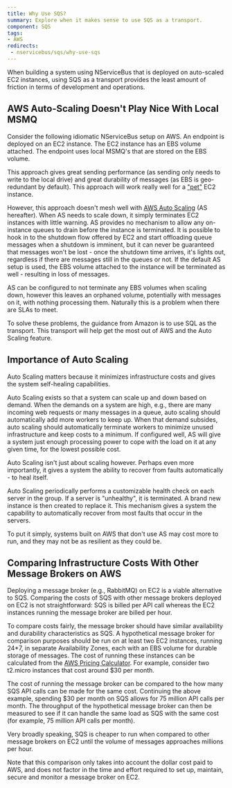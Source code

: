 ```yaml
---
title: Why Use SQS?
summary: Explore when it makes sense to use SQS as a transport.
component: SQS
tags:
- AWS
redirects:
 - nservicebus/sqs/why-use-sqs
---
```


When building a system using NServiceBus that is deployed on auto-scaled EC2 instances, using SQS as a transport provides the least amount of friction in terms of development and operations.


## AWS Auto-Scaling Doesn't Play Nice With Local MSMQ

Consider the following idiomatic NServiceBus setup on AWS. An endpoint is deployed on an EC2 instance. The EC2 instance has an EBS volume attached. The endpoint uses local MSMQ's that are stored on the EBS volume.

This approach gives great sending performance (as sending only needs to write to the local drive) and great durability of messages (as EBS is geo-redundant by default). This approach will work really well for a ["pet"](http://www.lauradhamilton.com/servers-pets-versus-cattle) EC2 instance.

However, this approach doesn't mesh well with [AWS Auto Scaling](https://aws.amazon.com/autoscaling/) (AS hereafter). When AS needs to scale down, it simply terminates EC2 instances with little warning. AS provides no mechanism to allow any on-instance queues to drain before the instance is terminated. It is possible to hook in to the shutdown flow offered by EC2 and start offloading queue messages when a shutdown is imminent, but it can never be guaranteed that messages won't be lost - once the shutdown time arrives, it's lights out, regardless if there are messages still in the queues or not.  If the default AS setup is used, the EBS volume attached to the instance will be terminated as well - resulting in loss of messages.

AS can be configured to not terminate any EBS volumes when scaling down, however this leaves an orphaned volume, potentially with messages on it, with nothing processing them. Naturally this is a problem when there are SLAs to meet.

To solve these problems, the guidance from Amazon is to use SQL as the transport. This transport will help get the most out of AWS and the Auto Scaling feature.


## Importance of Auto Scaling

Auto Scaling matters because it minimizes infrastructure costs and gives the system self-healing capabilities.

Auto Scaling exists so that a system can scale up and down based on demand. When the demands on a system are high, e.g., there are many incoming web requests or many messages in a queue, auto scaling should automatically add more workers to keep up. When that demand subsides, auto scaling should automatically terminate workers to minimize unused infrastructure and keep costs to a minimum. If configured well, AS will give a system just enough processing power to cope with the load on it at any given time, for the lowest possible cost.

Auto Scaling isn't just about scaling however. Perhaps even more importantly, it gives a system the ability to recover from faults automatically - to heal itself.

Auto Scaling periodically performs a customizable health check on each server in the group. If a server is "unhealthy", it is terminated. A brand new instance is then created to replace it. This mechanism gives a system the capability to automatically recover from most faults that occur in the servers.

To put it simply, systems built on AWS that don't use AS may cost more to run, and they may not be as resilient as they could be.


## Comparing Infrastructure Costs With Other Message Brokers on AWS

Deploying a message broker (e.g., RabbitMQ) on EC2 is a viable alternative to SQS. Comparing the costs of SQS with other message brokers deployed on EC2 is not straightforward: SQS is billed per API call whereas the EC2 instances running the message broker are billed per hour.

To compare costs fairly, the message broker should have similar availability and durability characteristics as SQS. A hypothetical message broker for comparison purposes should be run on at least two EC2 instances, running 24*7, in separate Availability Zones, each with an EBS volume for durable storage of messages. The cost of running these instances can be calculated from the [AWS Pricing Calculator](https://calculator.s3.amazonaws.com/index.html). For example, consider two t2.micro instances that cost around $30 per month.

The cost of running the message broker can be compared to the how many SQS API calls can be made for the same cost. Continuing the above example, spending $30 per month on SQS allows for 75 million API calls per month. The throughput of the hypothetical message broker can then be measured to see if it can handle the same load as SQS with the same cost (for example, 75 million API calls per month).

Very broadly speaking, SQS is cheaper to run when compared to other message brokers on EC2 until the volume of messages approaches millions per hour.

Note that this comparison only takes into account the dollar cost paid to AWS, and does not factor in the time and effort required to set up, maintain, secure and monitor a message broker on EC2.
